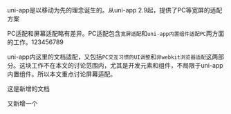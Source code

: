 uni-app是以移动为先的理念诞生的。从uni-app 2.9起，提供了PC等宽屏的适配方案

PC适配和屏幕适配略有差异。PC适配包含`宽屏适配`和`uni-app内置组件适配PC`两方面的工作。123456789

uni-app内这里的文档适配，又包括`PC交互习惯的UI调整`和`非webkit浏览器适配`这两部分。这块工作不在本文的讨论范围内，尤其是开发元素和组件，不局限于uni-app内置组件。所以本文重点讨论屏幕适配。

这是新增的文档

又新增一个
